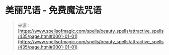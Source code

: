 <!--yml

category: 未分类

date: 2024-06-12 18:33:10

-->

# 美丽咒语 - 免费魔法咒语

> 来源：[https://www.spellsofmagic.com/spells/beauty_spells/attractive_spells/435/page.html#0001-01-01](https://www.spellsofmagic.com/spells/beauty_spells/attractive_spells/435/page.html#0001-01-01)
